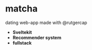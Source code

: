 # matcha

dating web-app made with @rutgercap

- **Sveltekit**
- **Recommender system**
- **fullstack**
